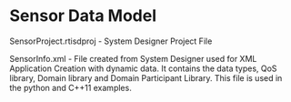 # Sensor Data Model

SensorProject.rtisdproj - System Designer Project File

SensorInfo.xml - File created from System Designer used for XML Application Creation with dynamic data. It contains the data types, QoS library, Domain library and Domain Participant Library. This file is used in the python and C++11 examples.



